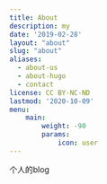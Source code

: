 ```yaml
---
title: About　
description: my
date: '2019-02-28'
layout: "about"
slug: "about"
aliases:
  - about-us
  - about-hugo
  - contact
license: CC BY-NC-ND
lastmod: '2020-10-09'
menu:
    main:
        weight: -90
        params:
            icon: user
---
```

个人的blog
